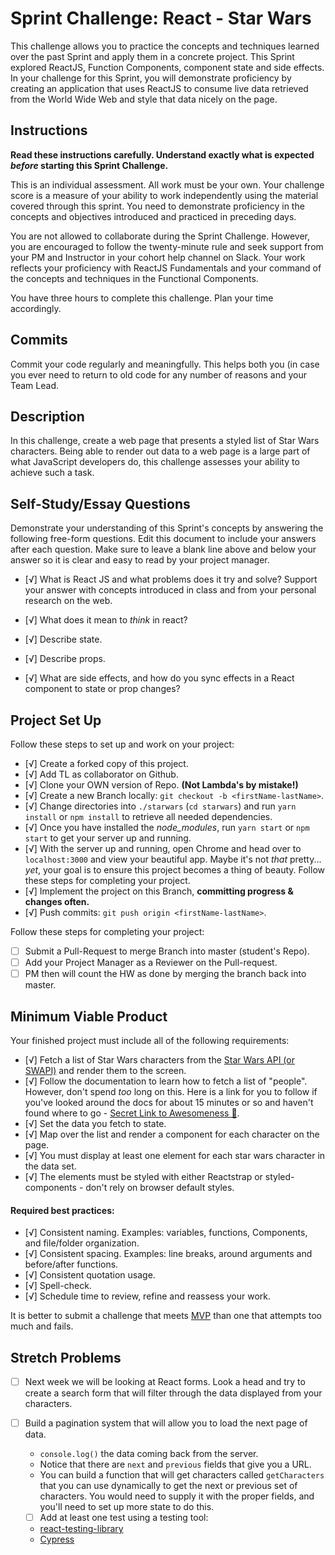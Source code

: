 # Sprint Challenge: React - Star Wars

This challenge allows you to practice the concepts and techniques learned over the past Sprint and apply them in a concrete project. This Sprint explored ReactJS, Function Components, component state and side effects. In your challenge for this Sprint, you will demonstrate proficiency by creating an application that uses ReactJS to consume live data retrieved from the World Wide Web and style that data nicely on the page.

## Instructions

**Read these instructions carefully. Understand exactly what is expected _before_ starting this Sprint Challenge.**

This is an individual assessment. All work must be your own. Your challenge score is a measure of your ability to work independently using the material covered through this sprint. You need to demonstrate proficiency in the concepts and objectives introduced and practiced in preceding days.

You are not allowed to collaborate during the Sprint Challenge. However, you are encouraged to follow the twenty-minute rule and seek support from your PM and Instructor in your cohort help channel on Slack. Your work reflects your proficiency with ReactJS Fundamentals and your command of the concepts and techniques in the Functional Components.

You have three hours to complete this challenge. Plan your time accordingly.

## Commits

Commit your code regularly and meaningfully. This helps both you (in case you ever need to return to old code for any number of reasons and your Team Lead.

## Description

In this challenge, create a web page that presents a styled list of Star Wars characters. Being able to render out data to a web page is a large part of what JavaScript developers do, this challenge assesses your ability to achieve such a task.

## Self-Study/Essay Questions

Demonstrate your understanding of this Sprint's concepts by answering the following free-form questions. Edit this document to include your answers after each question. Make sure to leave a blank line above and below your answer so it is clear and easy to read by your project manager.

- [√] What is React JS and what problems does it try and solve? Support your answer with concepts introduced in class and from your personal research on the web.

- [√] What does it mean to _think_ in react?

- [√] Describe state.

- [√] Describe props.

- [√] What are side effects, and how do you sync effects in a React component to state or prop changes?

## Project Set Up

Follow these steps to set up and work on your project:

- [√] Create a forked copy of this project.
- [√] Add TL as collaborator on Github.
- [√] Clone your OWN version of Repo. **(Not Lambda's by mistake!)**
- [√] Create a new Branch locally: `git checkout -b <firstName-lastName>`.
- [√] Change directories into `./starwars` (`cd starwars`) and run `yarn install` or `npm install` to retrieve all needed dependencies.
- [√] Once you have installed the _node_modules_, run `yarn start` or `npm start` to get your server up and running.
- [√] With the server up and running, open Chrome and head over to `localhost:3000` and view your beautiful app. Maybe it's not _that_ pretty... _yet_, your goal is to ensure this project becomes a thing of beauty.
  Follow these steps for completing your project.
- [√] Implement the project on this Branch, **committing progress & changes often.**
- [√] Push commits: `git push origin <firstName-lastName>`.

Follow these steps for completing your project:

- [ ] Submit a Pull-Request to merge <firstName-lastName> Branch into master (student's Repo).
- [ ] Add your Project Manager as a Reviewer on the Pull-request.
- [ ] PM then will count the HW as done by merging the branch back into master.

## Minimum Viable Product

Your finished project must include all of the following requirements:

- [√] Fetch a list of Star Wars characters from the [Star Wars API (or SWAPI)](https://swapi.co/) and render them to the screen.
- [√] Follow the documentation to learn how to fetch a list of "people". However, don't spend _too_ long on this. Here is a link for you to follow if you've looked around the docs for about 15 minutes or so and haven't found where to go - [Secret Link to Awesomeness 🤫](https://swapi.co/documentation#people).
- [√] Set the data you fetch to state.
- [√] Map over the list and render a component for each character on the page.
- [√] You must display at least one element for each star wars character in the data set.
- [√] The elements must be styled with either Reactstrap or styled-components - don't rely on browser default styles.

#### Required best practices:

- [√] Consistent naming. Examples: variables, functions, Components, and file/folder organization.
- [√] Consistent spacing. Examples: line breaks, around arguments and before/after functions.
- [√] Consistent quotation usage.
- [√] Spell-check.
- [√] Schedule time to review, refine and reassess your work.

It is better to submit a challenge that meets [MVP](https://en.wikipedia.org/wiki/Minimum_viable_product) than one that attempts too much and fails.

## Stretch Problems

- [ ] Next week we will be looking at React forms. Look a head and try to create a search form that will filter through the data displayed from your characters.

- [ ] Build a pagination system that will allow you to load the next page of data.
  - `console.log()` the data coming back from the server.
  - Notice that there are `next` and `previous` fields that give you a URL.
  - You can build a function that will get characters called `getCharacters` that you can use dynamically to get the next or previous set of characters. You would need to supply it with the proper fields, and you'll need to set up more state to do this.
  - [ ] Add at least one test using a testing tool:
  - [react-testing-library](https://github.com/testing-library/react-testing-library#basic-example)
  - [Cypress](https://docs.cypress.io/guides/overview/why-cypress.html)

<!--
- [ ] Build another app from scratch that looks very similar to this one. Inside of your main `App` component fetch some data in this same fashion from this url `https://dog.ceo/dog-api/#all` you'll have to follow the documentation at that website and figure out how to change up the code you've seen here in this Star Wars app in order to properly fetch the data and store it on Component State.
-->
